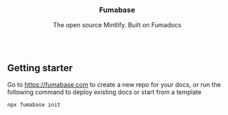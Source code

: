 <div align='center'>
    <br/>
    <br/>
    <h3>Fumabase</h3>
    <p>The open source Mintlify. Built on Fumadocs</p>
    <br/>
    <br/>
</div>

## Getting starter

Go to https://fumabase.com to create a new repo for your docs, or run the following command to deploy existing docs or start from a template

```sh
npx fumabase init
```
